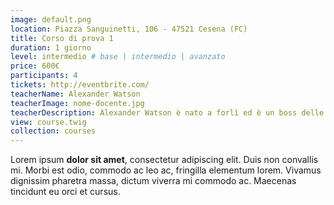```yaml
---
image: default.png
location: Piazza Sanguinetti, 106 - 47521 Cesena (FC)
title: Corso di prova 1
duration: 1 giorno
level: intermedio # base | intermedio | avanzato
price: 600€
participants: 4
tickets: http://eventbrite.com/
teacherName: Alexander Watson
teacherImage: nome-docente.jpg
teacherDescription: Alexander Watson è nato a forlì ed è un boss delle uccisioni multiple
view: course.twig
collection: courses
---
```


Lorem ipsum **dolor sit amet**, consectetur adipiscing elit. Duis non convallis mi. Morbi est odio, commodo ac leo ac, fringilla elementum lorem. Vivamus dignissim pharetra massa, dictum viverra mi commodo ac. Maecenas tincidunt eu orci et cursus.
